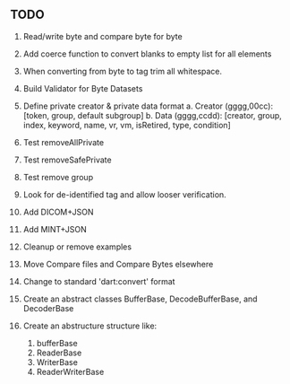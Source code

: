 ## TODO

1.	Read/write byte and compare byte for byte
2.	Add coerce function to convert blanks to empty list for all elements
3.	When converting from byte to tag trim all whitespace.
4.	Build Validator for Byte Datasets
5.	Define private creator & private data format
   a.	Creator (gggg,00cc): [token, group, default subgroup] 
   b.	Data (gggg,ccdd):
       [creator, group, index, keyword, name, vr, vm, isRetired, type, condition] 
6.	Test removeAllPrivate
7.	Test removeSafePrivate
8.	Test remove group
 
0. Look for de-identified tag and allow looser verification.
1. Add DICOM+JSON
2. Add MINT+JSON
3. Cleanup or remove examples
4. Move Compare files and Compare Bytes elsewhere
5. Change to standard 'dart:convert' format
6. Create an abstract classes BufferBase, DecodeBufferBase, and DecoderBase
7. Create an abstructure structure like:
    1. bufferBase
    2. ReaderBase
    3. WriterBase
    4. ReaderWriterBase
 

